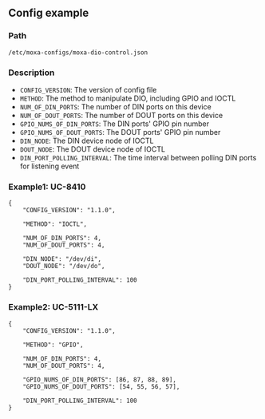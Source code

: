 ## Config example

### Path
```
/etc/moxa-configs/moxa-dio-control.json
```

### Description

* `CONFIG_VERSION`: The version of config file
* `METHOD`: The method to manipulate DIO, including GPIO and IOCTL
* `NUM_OF_DIN_PORTS`: The number of DIN ports on this device
* `NUM_OF_DOUT_PORTS`: The number of DOUT ports on this device
* `GPIO_NUMS_OF_DIN_PORTS`: The DIN ports' GPIO pin number
* `GPIO_NUMS_OF_DOUT_PORTS`: The DOUT ports' GPIO pin number
* `DIN_NODE`: The DIN device node of IOCTL
* `DOUT_NODE`: The DOUT device node of IOCTL
* `DIN_PORT_POLLING_INTERVAL`: The time interval between polling DIN ports for listening event


### Example1: UC-8410

```
{
	"CONFIG_VERSION": "1.1.0",

	"METHOD": "IOCTL",

	"NUM_OF_DIN_PORTS": 4,
	"NUM_OF_DOUT_PORTS": 4,

	"DIN_NODE": "/dev/di",
	"DOUT_NODE": "/dev/do",

	"DIN_PORT_POLLING_INTERVAL": 100
}
```

### Example2: UC-5111-LX

```
{
	"CONFIG_VERSION": "1.1.0",

	"METHOD": "GPIO",

	"NUM_OF_DIN_PORTS": 4,
	"NUM_OF_DOUT_PORTS": 4,

	"GPIO_NUMS_OF_DIN_PORTS": [86, 87, 88, 89],
	"GPIO_NUMS_OF_DOUT_PORTS": [54, 55, 56, 57],

	"DIN_PORT_POLLING_INTERVAL": 100
}
```
